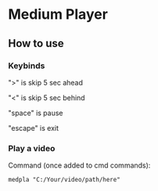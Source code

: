 # Medium Player

## How to use

### Keybinds

">"  is skip 5 sec ahead

"<" is skip 5 sec behind

"space" is pause

"escape" is exit

### Play a video

Command (once added to cmd commands):

```
medpla "C:/Your/video/path/here"
```
